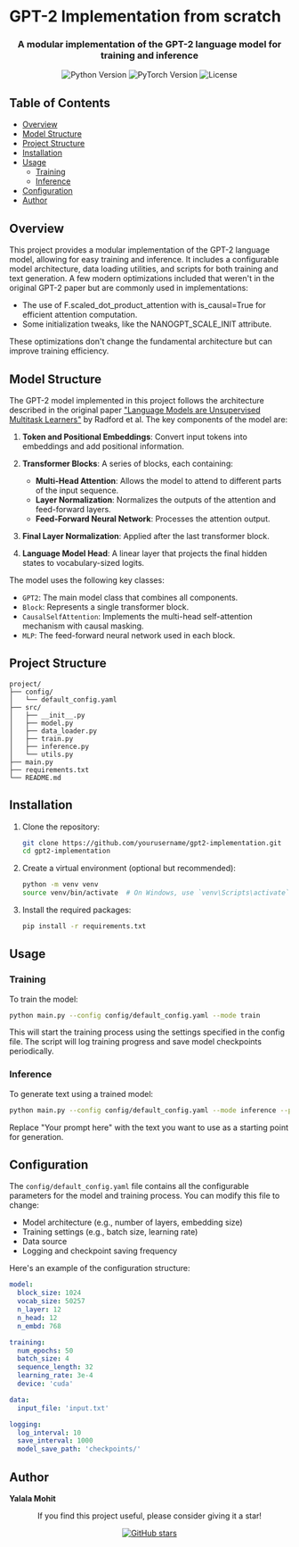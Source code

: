 # GPT-2 Implementation from scratch
<div align="center">
  <h3>A modular implementation of the GPT-2 language model for training and inference</h3>
  <p>
    <img src="https://img.shields.io/badge/python-3.7%2B-blue.svg" alt="Python Version">
    <img src="https://img.shields.io/badge/pytorch-1.9%2B-orange.svg" alt="PyTorch Version">
    <img src="https://img.shields.io/badge/license-MIT-green.svg" alt="License">
  </p>
</div>

## Table of Contents

- [Overview](#overview)
- [Model Structure](#model-structure)
- [Project Structure](#project-structure)
- [Installation](#installation)
- [Usage](#usage)
  - [Training](#training)
  - [Inference](#inference)
- [Configuration](#configuration)
- [Author](#author)

## Overview

This project provides a modular implementation of the GPT-2 language model, allowing for easy training and inference. It includes a configurable model architecture, data loading utilities, and scripts for both training and text generation. 
A few modern optimizations included that weren't in the original GPT-2 paper but are commonly used in implementations:
- The use of F.scaled_dot_product_attention with is_causal=True for efficient attention computation.
- Some initialization tweaks, like the NANOGPT_SCALE_INIT attribute.

These optimizations don't change the fundamental architecture but can improve training efficiency.

## Model Structure

The GPT-2 model implemented in this project follows the architecture described in the original paper ["Language Models are Unsupervised Multitask Learners"](https://d4mucfpksywv.cloudfront.net/better-language-models/language-models.pdf) by Radford et al. The key components of the model are:

1. **Token and Positional Embeddings**: Convert input tokens into embeddings and add positional information.

2. **Transformer Blocks**: A series of blocks, each containing:
   - **Multi-Head Attention**: Allows the model to attend to different parts of the input sequence.
   - **Layer Normalization**: Normalizes the outputs of the attention and feed-forward layers.
   - **Feed-Forward Neural Network**: Processes the attention output.

3. **Final Layer Normalization**: Applied after the last transformer block.

4. **Language Model Head**: A linear layer that projects the final hidden states to vocabulary-sized logits.

The model uses the following key classes:

- `GPT2`: The main model class that combines all components.
- `Block`: Represents a single transformer block.
- `CausalSelfAttention`: Implements the multi-head self-attention mechanism with causal masking.
- `MLP`: The feed-forward neural network used in each block.

## Project Structure

```
project/
├── config/
│   └── default_config.yaml
├── src/
│   ├── __init__.py
│   ├── model.py
│   ├── data_loader.py
│   ├── train.py
│   ├── inference.py
│   └── utils.py
├── main.py
├── requirements.txt
└── README.md
```

## Installation

1. Clone the repository:
   ```bash
   git clone https://github.com/yourusername/gpt2-implementation.git
   cd gpt2-implementation
   ```

2. Create a virtual environment (optional but recommended):
   ```bash
   python -m venv venv
   source venv/bin/activate  # On Windows, use `venv\Scripts\activate`
   ```

3. Install the required packages:
   ```bash
   pip install -r requirements.txt
   ```

## Usage

### Training

To train the model:

```bash
python main.py --config config/default_config.yaml --mode train
```

This will start the training process using the settings specified in the config file. The script will log training progress and save model checkpoints periodically.

### Inference

To generate text using a trained model:

```bash
python main.py --config config/default_config.yaml --mode inference --prompt "Your prompt here"
```

Replace "Your prompt here" with the text you want to use as a starting point for generation.

## Configuration

The `config/default_config.yaml` file contains all the configurable parameters for the model and training process. You can modify this file to change:

- Model architecture (e.g., number of layers, embedding size)
- Training settings (e.g., batch size, learning rate)
- Data source
- Logging and checkpoint saving frequency

Here's an example of the configuration structure:

```yaml
model:
  block_size: 1024
  vocab_size: 50257
  n_layer: 12
  n_head: 12
  n_embd: 768

training:
  num_epochs: 50
  batch_size: 4
  sequence_length: 32
  learning_rate: 3e-4
  device: 'cuda'

data:
  input_file: 'input.txt'

logging:
  log_interval: 10
  save_interval: 1000
  model_save_path: 'checkpoints/'
```

## Author

**Yalala Mohit**

<div align="center">
  <p>If you find this project useful, please consider giving it a star!</p>
  <a href="https://github.com/mldlwizard/gpt2-implementation">
    <img src="https://img.shields.io/github/stars/yourusername/gpt2-implementation.svg?style=social&label=Star" alt="GitHub stars">
  </a>
</div>
